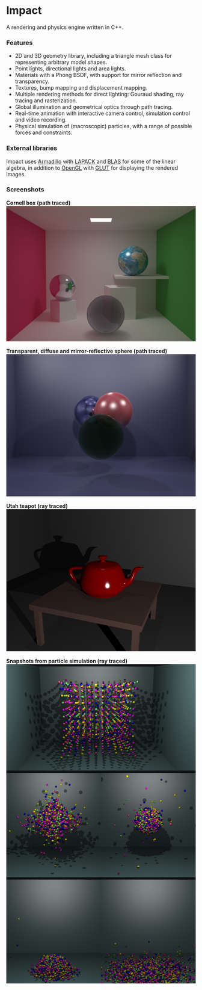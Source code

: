 # Impact
A rendering and physics engine written in C++. 

### Features
- 2D and 3D geometry library, including a triangle mesh class for representing arbitrary model shapes.
- Point lights, directional lights and area lights.
- Materials with a Phong BSDF, with support for mirror reflection and transparency.
- Textures, bump mapping and displacement mapping.
- Multiple rendering methods for direct lighting: Gouraud shading, ray tracing and rasterization.
- Global illumination and geometrical optics through path tracing.
- Real-time animation with interactive camera control, simulation control and video recording.
- Physical simulation of (macroscopic) particles, with a range of possible forces and constraints.

### External libraries
Impact uses [Armadillo](http://arma.sourceforge.net/) with [LAPACK](http://www.netlib.org/lapack/) and [BLAS](http://www.netlib.org/blas/) for some of the linear algebra, in addition to [OpenGL](https://www.opengl.org/) with [GLUT](https://www.opengl.org/resources/libraries/glut/) for displaying the rendered images.

### Screenshots
**Cornell box (path traced)**
![path traced spheres](/Screenshots/cornell_box_with_normal_map.png?raw=true "Cornell box")


**Transparent, diffuse and mirror-reflective sphere (path traced)**
![path traced spheres](/Screenshots/path_tracing_test.png?raw=true "Path traced spheres")


**Utah teapot (ray traced)**
![red teapot](/Screenshots/2017_09_04_red_teapot.png?raw=true "Red teapot")


**Snapshots from particle simulation (ray traced)**
![physics simulation](/Screenshots/balls_full.png?raw=true "Snapshots from physics simulation")